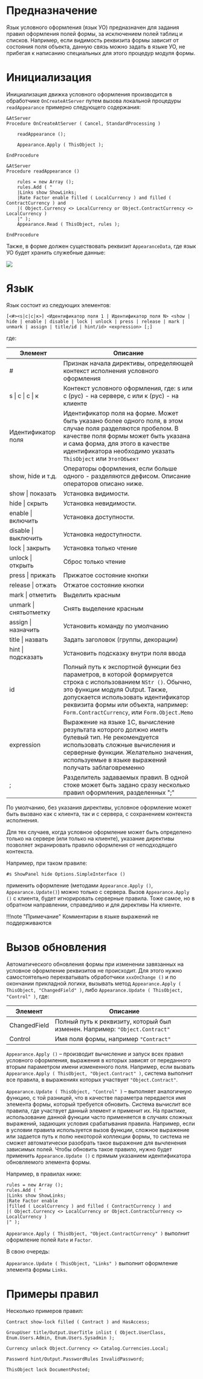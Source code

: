 Предназначение
==============

Язык условного оформления (язык УО) предназначен для задания правил оформления
полей формы, за исключением полей таблиц и списков. Например, если видимость
реквизита формы зависит от состояния поля объекта, данную связь можно задать в
языке УО, не прибегая к написанию специальных для этого процедур модуля формы.

Инициализация
=============

Инициализация движка условного оформления производится в обработчике
`OnCreateAtServer` путем вызова локальной процедуры `readAppearance` примерно
следующего содержания:

```
&AtServer
Procedure OnCreateAtServer ( Cancel, StandardProcessing )

    readAppearance ();

    Appearance.Apply ( ThisObject );

EndProcedure

&AtServer
Procedure readAppearance ()

    rules = new Array ();
    rules.Add ( "
    |Links show ShowLinks;
    |Rate Factor enable filled ( LocalCurrency ) and filled ( ContractCurrency ) and
    |( Object.Currency <> LocalCurrency or Object.ContractCurrency <> LocalCurrency )
    |" );
    Appearance.Read ( ThisObject, rules );

EndProcedure
```

Также, в форме должен существовать реквизит `AppearanceData`, где язык УО будет
хранить служебные данные:

![](../img/e14232785b7ff642c8b7f3fd4974879a.png)

Язык
====

Язык состоит из следующих элементов:

`[<#><s|c|с|к>] <Идентификатор поля 1 | Идентификатор поля N> <show | hide | enable | disable | lock | unlock | press | release | mark | unmark | assign | title/id | hint/id> <expression> [;]`

где:

| Элемент                | Описание                                                                                                                                                                                                                                                                     |
|------------------------|------------------------------------------------------------------------------------------------------------------------------------------------------------------------------------------------------------------------------------------------------------------------------|
| #                      | Признак начала директивы, определяющей контекст исполнения условного оформления                                                                                                                                                                                              |
| s \| c \| с \| к       | Контекст условного оформления, где: s или с (рус) - на сервере, c или к (рус) - на клиенте                                                                                                                                                                                   |
| Идентификатор поля     | Идентификатор поля на форме. Может быть указано более одного поля, в этом случае поля разделяются пробелом. В качестве поля формы может быть указана и сама форма, для этого в качестве идентификатора необходимо указать `ThisObject` или `ЭтотОбъект`                          |
| show, hide и т.д.      | Операторы оформления, если больше одного - разделяются дефисом. Описание операторов описано ниже.                                                                                                                                                                            |
| show \| показать       | Установка видимости.                                                                                                                                                                                                                                                         |
| hide \| скрыть         | Установка невидимости.                                                                                                                                                                                                                                                       |
| enable \| включить     | Установка доступности.                                                                                                                                                                                                                                                       |
| disable \| выключить   | Установка недоступности.                                                                                                                                                                                                                                                     |
| lock \| закрыть        | Установка только чтение                                                                                                                                                                                                                                                      |
| unlock \| открыть      | Сброс только чтение                                                                                                                                                                                                                                                          |
| press \| прижать       | Прижатое состояние кнопки                                                                                                                                                                                                                                                    |
| release \| отжать      | Отжатое состояние кнопки                                                                                                                                                                                                                                                     |
| mark \| отметить       | Выделить красным                                                                                                                                                                                                                                                             |
| unmark \| снятьотметку | Снять выделение красным                                                                                                                                                                                                                                                      |
| assign \| назначить    | Установить команду по умолчанию                                                                                                                                                                                                                                                      |
| title \| назвать       | Задать заголовок (группы, декорации)                                                                                                                                                                                                                                         |
| hint \| подсказать     | Установить подсказку внутри поля ввода                                                                                                                                                                                                                                       |
| id                     | Полный путь к экспортной функции без параметров, в которой формируется строка с использованием `NStr ()`. Обычно, это функции модуля Output. Также, допускается использовать идентификатор реквизита формы или  объекта, например: `Form.ContractCurrency`, или `Form.Object.Memo` |
| expression             | Выражение на языке 1С, вычисление результата которого должно иметь булевый тип. Не рекомендуется использовать сложные вычисления и серверные функции. Желательно значения, используемые в языке выражений получать заблаговременно                                           |
| ;                      | Разделитель задаваемых правил. В одной стоке может быть задано сразу несколько правил оформления, разделенных ";"                                                                                                                                                            |

По умолчанию, без указания директивы, условное оформление может быть вызвано как
с клиента, так и с сервера, с сохранением контекста исполнения.

Для тех случаев, когда условное оформление может быть определено только на
сервере (или только на клиенте), указание директивы позволяет экранировать
правило оформления от неподходящего контекста.

Например, при таком правиле:

    #s ShowPanel hide Options.SimpleInterface ()

применить оформление (методами `Appearance.Apply ()`, `Appearance.Update()`) можно
только с сервера. Вызов `Appearance.Apply ()` с клиента, будет игнорировать
серверные правила. Тоже самое, но в обратном направлении, справедливо и для
директивы На клиенте.

!!!note "Примечание"
    Комментарии в языке выражений не поддерживаются

Вызов обновления
================

Автоматического обновления формы при изменении завязанных на условное оформление
реквизитов не происходит. Для этого нужно самостоятельно перехватывать
обработчики `xxxOnChange ()` и по окончании прикладной логики, вызывать метод
`Appearance.Apply ( ThisObject, "ChangedField" )`, либо `Appearance.Update ( ThisObject, "Control" )`, где:

| Элемент      | Описание                                                                  |
|--------------|---------------------------------------------------------------------------|
| ChangedField | Полный путь к реквизиту, который был изменен. Например: `"Object.Contract"` |
| Control      | Имя поля формы, например `"Contract"`                                       |

`Appearance.Apply ()` – производит вычисление и запуск всех правил условного оформления, выражения в которых зависят от переданного вторым параметром имени измененного поля. Например, если вызвать `Appearance.Apply ( ThisObject, "Object.Contract" )`, система выполнит все правила, в выражениях которых участвует `"Object.Contract"`.

`Appearance.Update ( ThisObject, "Control" )` – выполняет аналогичную функцию, с той разницей, что в качестве параметра передается имя элемента формы, который требуется обновить. Система вычислит все правила, где участвует данный элемент и применит их. На практике, использование данной функции часто применяется в случаях сложных выражений, задающих условия срабатывания правила. Например, если в условии правила используется вызов функции, сложное выражение или задается путь к полю некоторой коллекции формы, то система не сможет автоматически разобрать такое выражение для вычленения зависимых полей. Чтобы обновить такое правило, нужно будет применить `Appearance.Update ()` с прямым указанием идентификатора обновляемого элемента формы.

Например, в правилах ниже:

    rules = new Array ();
    rules.Add ( "
    |Links show ShowLinks;
    |Rate Factor enable
    |filled ( LocalCurrency ) and filled ( ContractCurrency ) and
    |( Object.Currency <> LocalCurrency or Object.ContractCurrency <> LocalCurrency )
    |" );

`Appearance.Apply ( ThisObject, "Object.ContractCurrency" )` выполнит оформление
полей `Rate` и `Factor`.

В свою очередь:

`Appearance.Update ( ThisObject, "Links" )` выполнит оформление элемента формы
`Links`.

Примеры правил
==============

Несколько примеров правил:

    Contract show-lock filled ( Contract ) and HasAccess;

    GroupUser title/Output.UserTitle inlist ( Object.UserClass, Enum.Users.Admin, Enum.Users.Sysadmin );

    Currency unlock Object.Currency <> Catalog.Currencies.Local;

    Password hint/Output.PasswordRules InvalidPassword;

    ThisObject lock DocumentPosted;

 

